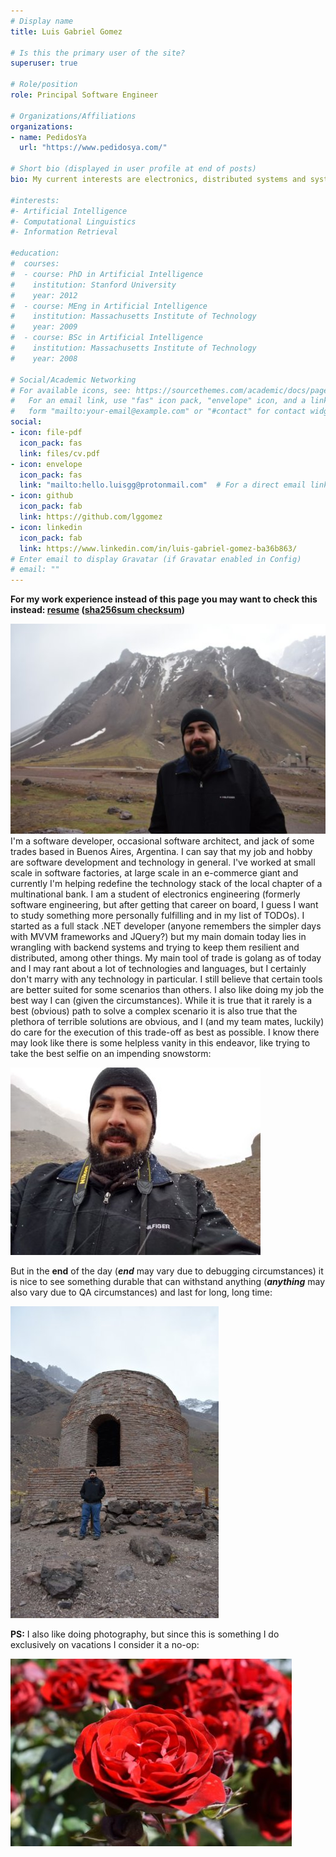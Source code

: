 ```yaml
---
# Display name
title: Luis Gabriel Gomez

# Is this the primary user of the site?
superuser: true

# Role/position
role: Principal Software Engineer

# Organizations/Affiliations
organizations:
- name: PedidosYa
  url: "https://www.pedidosya.com/"

# Short bio (displayed in user profile at end of posts)
bio: My current interests are electronics, distributed systems and systems development (in no particular order)

#interests:
#- Artificial Intelligence
#- Computational Linguistics
#- Information Retrieval

#education:
#  courses:
#  - course: PhD in Artificial Intelligence
#    institution: Stanford University
#    year: 2012
#  - course: MEng in Artificial Intelligence
#    institution: Massachusetts Institute of Technology
#    year: 2009
#  - course: BSc in Artificial Intelligence
#    institution: Massachusetts Institute of Technology
#    year: 2008

# Social/Academic Networking
# For available icons, see: https://sourcethemes.com/academic/docs/page-builder/#icons
#   For an email link, use "fas" icon pack, "envelope" icon, and a link in the
#   form "mailto:your-email@example.com" or "#contact" for contact widget.
social:
- icon: file-pdf
  icon_pack: fas
  link: files/cv.pdf
- icon: envelope
  icon_pack: fas
  link: "mailto:hello.luisgg@protonmail.com"  # For a direct email link, use "mailto:test@example.org".
- icon: github
  icon_pack: fab
  link: https://github.com/lggomez
- icon: linkedin
  icon_pack: fab
  link: https://www.linkedin.com/in/luis-gabriel-gomez-ba36b863/
# Enter email to display Gravatar (if Gravatar enabled in Config)
# email: ""
---
```


**For my work experience instead of this page you may want to check this instead: [resume](../../../files/cv.pdf) ([sha256sum checksum](../../../files/checksum))**

![1.jpeg](1.jpeg)
I'm a software developer, occasional software architect, and jack of some trades based in Buenos Aires, Argentina. I can say that my job and hobby are software development and technology in general. I've worked at small scale in software factories, at large scale in an e-commerce giant and currently I'm helping redefine the technology stack of the local chapter of a multinational bank. I am a student of electronics engineering (formerly software engineering, but after getting that career on board, I guess I want to study something more personally fulfilling and in my list of TODOs).
I started as a full stack .NET developer (anyone remembers the simpler days with MVVM frameworks and JQuery?) but my main domain today lies in wrangling with backend systems and trying to keep them resilient and distributed, among other things.
My main tool of trade is golang as of today and I may rant about a lot of technologies and languages, but I certainly don't marry with any technology in particular. I still believe that certain tools are better suited for some scenarios than others.
I also like doing my job the best way I can (given the circumstances). While it is true that it rarely is a best (obvious) path to solve a complex scenario it is also true that the plethora of terrible solutions are  obvious, and I (and my team mates, luckily) do care for the execution of this trade-off as best as possible. 
I know there may look like there is some helpless vanity in this endeavor, like trying to take the best selfie on an impending snowstorm:

![2.jpeg](2.jpeg)

But in the __end__ of the day (__*end*__ may vary due to debugging circumstances) it is nice to see something durable that can withstand anything (__*anything*__ may also vary due to QA circumstances) and last for long, long time:

![3.jpeg](3.jpeg)

**PS:** I also like doing photography, but since this is something I do exclusively on vacations I consider it a no-op:

![4.jpeg](4.jpeg)

